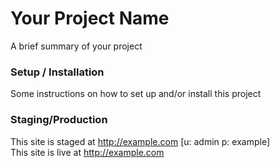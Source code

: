 Your Project Name
=================
A brief summary of your project

### Setup / Installation
Some instructions on how to set up and/or install this project

### Staging/Production
This site is staged at http://example.com [u: admin p: example]    
This site is live at http://example.com
